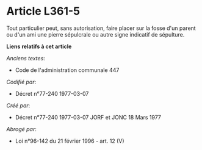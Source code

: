 # Article L361-5

Tout particulier peut, sans autorisation, faire placer sur la fosse d'un parent ou d'un ami une pierre sépulcrale ou autre
signe indicatif de sépulture.

**Liens relatifs à cet article**

_Anciens textes_:

  - Code de l'administration communale 447

_Codifié par_:

  - Décret n°77-240 1977-03-07

_Créé par_:

  - Décret n°77-240 1977-03-07 JORF et JONC 18 Mars 1977

_Abrogé par_:

  - Loi n°96-142 du 21 février 1996 - art. 12 (V)
